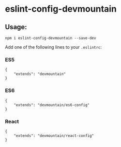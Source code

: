 # eslint-config-devmountain

## Usage:

`npm i eslint-config-devmountain --save-dev`

Add one of the following lines to your `.eslintrc`:

### ES5

```
{
	"extends": "devmountain" 
}
```

### ES6

```
{
	"extends": "devmountain/es6-config" 
}
```

### React

```
{
	"extends": "devmountain/react-config" 
}
```
